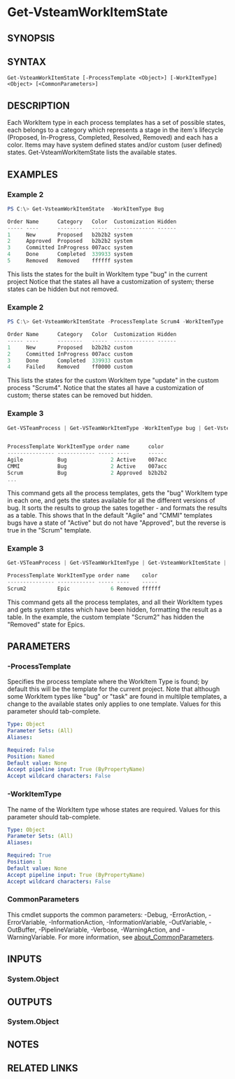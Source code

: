 <!-- #include "./common/header.md" -->

# Get-VsteamWorkItemState

## SYNOPSIS

<!-- #include "./synopsis/Get-VSTeamWorkItemState.md" -->

## SYNTAX

```
Get-VsteamWorkItemState [-ProcessTemplate <Object>] [-WorkItemType] <Object> [<CommonParameters>]
```

## DESCRIPTION
Each WorkItem type in each process templates has a set of possible states, each belongs to a category which represents a stage in the item's lifecycle (Proposed, In-Progress, Completed, Resolved, Removed) and each has a color. Items may have system defined states and/or custom (user defined) states. Get-VsteamWorkItemState lists the available states.

## EXAMPLES


### Example 2
```powershell
PS C:\> Get-VsteamWorkItemState  -WorkItemType Bug

Order Name      Category   Color  Customization Hidden
----- ----      --------   -----  ------------- ------
1     New       Proposed   b2b2b2 system
2     Approved  Proposed   b2b2b2 system
3     Committed InProgress 007acc system
4     Done      Completed  339933 system
5     Removed   Removed    ffffff system
```
This lists the states for the built in WorkItem type "bug" in the current project
Notice that the states all have a customization of system; therse states can be hidden but not removed.

### Example 2
```powershell
PS C:\> Get-VsteamWorkItemState -ProcessTemplate Scrum4 -WorkItemType 'Update'

Order Name      Category   Color  Customization Hidden
----- ----      --------   -----  ------------- ------
1     New       Proposed   b2b2b2 custom
2     Committed InProgress 007acc custom
3     Done      Completed  339933 custom
4     Failed    Removed    ff0000 custom

```
This lists the states for the custom WorkItem type "update" in the custom process "Scrum4".
Notice that the states all have a customization of custom; therse states can be removed but hidden.

### Example 3
```powershell
Get-VSTeamProcess | Get-VSTeamWorkItemType -WorkItemType bug | Get-VsteamWorkItemState | Sort-object name,processtemplate|  Format-table ProcessTemplate,WorkItemType,Order,name,Color -AutoSize


ProcessTemplate WorkItemType order name      color
--------------- ------------ ----- ----      -----
Agile           Bug              2 Active    007acc
CMMI            Bug              2 Active    007acc
Scrum           Bug              2 Approved  b2b2b2
...
```
This command gets all the process templates, gets the "bug" WorkItem type in each one, and gets the states available for all the different versions of bug. It sorts the results to group the sates together - and formats the results as a table.
This shows that In the default "Agile" and "CMMI" templates bugs have a state of "Active" but do not have "Approved", but the reverse is true in the "Scrum" template.


### Example 3
```powershell
Get-VSTeamProcess | Get-VSTeamWorkItemType | Get-VsteamWorkItemState | where {$_.hidden} |  Format-table ProcessTemplate,WorkItemType,Order,name,Color

ProcessTemplate WorkItemType order name    color
--------------- ------------ ----- ----    -----
Scrum2          Epic             6 Removed ffffff

```
This command gets all the process templates, and all their WorkItem types and gets system states which have been hidden, formatting the result as a table.
In the example, the custom template "Scrum2" has hidden the "Removed" state for Epics.

## PARAMETERS

### -ProcessTemplate
Specifies the process template where the WorkItem Type is found; by default this will be the template for the current project. Note that although some WorkItem types like "bug" or "task" are found in multilple templates, a change to the available states only applies to one template. Values for this parameter should tab-complete.

```yaml
Type: Object
Parameter Sets: (All)
Aliases:

Required: False
Position: Named
Default value: None
Accept pipeline input: True (ByPropertyName)
Accept wildcard characters: False
```

### -WorkItemType
The name of the WorkItem type whose states are required. Values for this parameter should tab-complete.

```yaml
Type: Object
Parameter Sets: (All)
Aliases:

Required: True
Position: 1
Default value: None
Accept pipeline input: True (ByPropertyName)
Accept wildcard characters: False
```

### CommonParameters
This cmdlet supports the common parameters: -Debug, -ErrorAction, -ErrorVariable, -InformationAction, -InformationVariable, -OutVariable, -OutBuffer, -PipelineVariable, -Verbose, -WarningAction, and -WarningVariable. For more information, see [about_CommonParameters](http://go.microsoft.com/fwlink/?LinkID=113216).

## INPUTS

### System.Object

## OUTPUTS

### System.Object
## NOTES

## RELATED LINKS
